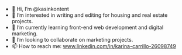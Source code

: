 - 👋 Hi, I’m @kasinkontent
- 👀 I’m interested in writing and editing for housing and real estate projects.
- 🌱 I’m currently learning front-end web development and digital marketing.
- 💞️ I’m looking to collaborate on marketing projects.
- 📫 How to reach me: www.linkedin.com/in/karina-carrillo-26098749

<!---
kasinkontent/kasinkontent is a ✨ special ✨ repository because its `README.md` (this file) appears on your GitHub profile.
You can click the Preview link to take a look at your changes.
--->
